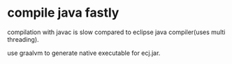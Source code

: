 # compile java fastly

compilation with javac is slow compared to eclipse java compiler(uses multi threading). 

use graalvm to generate native executable for ecj.jar.

